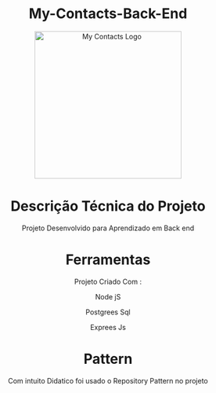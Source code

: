<h1 align="center">My-Contacts-Back-End </h1>
<p align="center"> 

<img   src="https://user-images.githubusercontent.com/56620753/155061445-718d7d36-d681-434b-91c8-50e20d497270.png" alt="My Contacts Logo" style="height: 300px; width:300px;"/>

</p>


<h1 align="center">Descrição Técnica do Projeto</h1>
<p align="center"> Projeto Desenvolvido para Aprendizado em Back end </p>

<h1 align="center">Ferramentas</h1>
<p align="center"> Projeto Criado Com : </p>
<p align="center"> Node jS  </p>
<p align="center"> Postgrees Sql </p>
<p align="center"> Exprees Js </p>

<h1 align="center">Pattern</h1>
<p align="center"> Com intuito Didatico foi usado o Repository Pattern no projeto</p>

